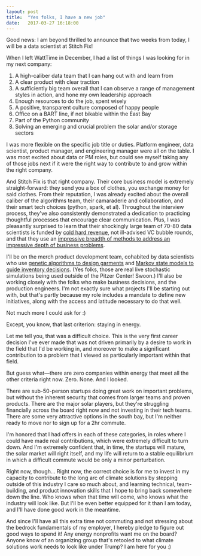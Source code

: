 ```yaml
---
layout: post
title:  "Yes folks, I have a new job"
date:   2017-03-27 16:18:00
---
```


Good news: I am beyond thrilled to announce that two weeks from today, I will be a data scientist at Stitch Fix!

When I left WattTime in December, I had a list of things I was looking for in my next company:

1. A high-caliber data team that I can hang out with and learn from
2. A clear product with clear traction
3. A sufficiently big team overall that I can observe a range of management styles in action, and hone my own leadership approach
4. Enough resources to do the job, spent wisely
5. A positive, transparent culture composed of happy people
6. Office on a BART line, if not bikable within the East Bay
7. Part of the Python community
8. Solving an emerging and crucial problem the solar and/or storage sectors

I was more flexible on the specific job title or duties. Platform engineer, data scientist, product manager, and engineering manager were all on the table. I was most excited about data or PM roles, but could see myself taking any of those jobs next if it were the right way to contribute to and grow within the right company.

And Stitch Fix is that right company. Their core business model is extremely straight-forward: they send you a box of clothes, you exchange money for said clothes. From their reputation, I was already excited about the overall caliber of the algorithms team, their camaraderie and collaboration, and their smart tech choices (python, spark, et al). Throughout the interview process, they've also consistently demonstrated a dedication to practicing thoughtful processes that encourage clear communication. Plus, I was pleasantly surprised to learn that their shockingly large team of 70-80 data scientists is funded by [cold hard revenue](https://www.recode.net/2017/3/20/14992626/stitch-fix-katrina-lake-code-commerce), not ill-advised VC bubble rounds, and that they use an [impressive breadth of methods to address an impressive depth of business problems](http://algorithms-tour.stitchfix.com/).

I'll be on the merch product development team, cohabited by data scientists who use [genetic algorithms to design garments](https://www.wsj.com/articles/next-top-fashion-designer-a-computer-1489323600) and [Markov state models to guide inventory decisions](http://algorithms-tour.stitchfix.com/#state-machines). (Yes folks, those are real live stochastic simulations being used outside of the Pitzer Center! Swoon.) I'll also be working closely with the folks who make business decisions, and the production engineers. I'm not exactly sure what projects I'll be starting out with, but that's partly because my role includes a mandate to define new initiatives, along with the access and latitude necessary to do that well.

Not much more I could ask for :)

Except, you know, that last criterion: staying in energy.

Let me tell you, that was a difficult choice. This is the very first career decision I've ever made that was not driven primarily by a desire to work in the field that I'd be working in, and moreover to make a significant contribution to a problem that I viewed as particularly important within that field.

But guess what—there are zero companies within energy that meet all the other criteria right now. Zero. None. And I looked.

There are sub-50-person startups doing great work on important problems, but without the inherent security that comes from larger teams and proven products. There are the major solar players, but they're struggling financially across the board right now and not investing in their tech teams. There are some very attractive options in the south bay, but I'm neither ready to move nor to sign up for a 2hr commute.

I'm honored that I had offers in each of these categories, in roles where I could have made real contributions, which were extremely difficult to turn down. And I'm extremely confident that, in time, the startups will mature, the solar market will right itself, and my life will return to a stable equilibrium in which a difficult commute would be only a minor perturbation.

Right now, though... Right now, the correct choice is for me to invest in my capacity to contribute to the long arc of climate solutions by stepping outside of this industry I care so much about, and learning technical, team-building, and product innovation skills that I hope to bring back somewhere down the line. Who knows when that time will come, who knows what the industry will look like. But I'll be even better equipped for it than I am today, and I'll have done good work in the meantime.

And since I'll have all this extra time not commuting and not stressing about the bedrock fundamentals of my employer, I hereby pledge to figure out good ways to spend it! Any energy nonprofits want me on the board? Anyone know of an organizing group that's retooled to what climate solutions work needs to look like under Trump? I am here for you :)
